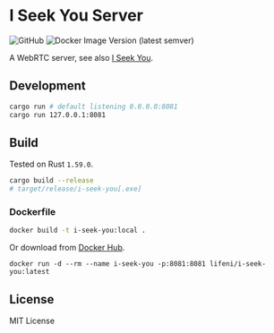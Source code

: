 # I Seek You Server

![GitHub](https://img.shields.io/github/license/Lifeni/i-seek-you-server)
![Docker Image Version (latest semver)](https://img.shields.io/docker/v/lifeni/i-seek-you)

A WebRTC server, see also [I Seek You](https://github.com/Lifeni/i-seek-you).

## Development

```sh
cargo run # default listening 0.0.0.0:8081
cargo run 127.0.0.1:8081
```

## Build

Tested on Rust `1.59.0`.

```sh
cargo build --release
# target/release/i-seek-you[.exe]
```

### Dockerfile

```sh
docker build -t i-seek-you:local .
```

Or download from [Docker Hub](https://hub.docker.com/r/lifeni/i-seek-you).

```docker
docker run -d --rm --name i-seek-you -p:8081:8081 lifeni/i-seek-you:latest
```

## License

MIT License
